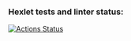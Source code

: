 ### Hexlet tests and linter status:
[![Actions Status](https://github.com/NikitaVarnavsky/layout-designer-project-58/workflows/hexlet-check/badge.svg)](https://github.com/NikitaVarnavsky/layout-designer-project-58/actions)